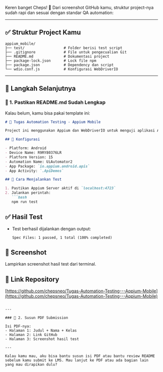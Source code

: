 Keren banget Cheps! 🎉 Dari screenshot GitHub kamu, struktur project-nya sudah rapi dan sesuai dengan standar QA automation:

---

## ✅ Struktur Project Kamu

```
appium_mobile/
├── test/                  # Folder berisi test script
├── .gitignore             # File untuk pengecualian Git
├── README.md              # Dokumentasi project
├── package-lock.json      # Lock file npm
├── package.json           # Dependency dan script
└── wdio.conf.js           # Konfigurasi WebDriverIO
```

---

## 🔄 Langkah Selanjutnya

### 📄 1. Pastikan README.md Sudah Lengkap
Kalau belum, kamu bisa pakai template ini:

```markdown
# 📱 Tugas Automation Testing - Appium Mobile

Project ini menggunakan Appium dan WebDriverIO untuk menguji aplikasi Android secara otomatis.

## 🔧 Konfigurasi

- Platform: Android
- Device Name: R9RY80376LR
- Platform Version: 15
- Automation Name: UiAutomator2
- App Package: `io.appium.android.apis`
- App Activity: `.ApiDemos`

## 🚀 Cara Menjalankan Test

1. Pastikan Appium Server aktif di `localhost:4723`
2. Jalankan perintah:
   ```bash
   npm run test
   ```

## ✅ Hasil Test

- Test berhasil dijalankan dengan output:
  ```
  Spec Files: 1 passed, 1 total (100% completed)
  ```

## 📸 Screenshot

Lampirkan screenshot hasil test dari terminal.

## 🔗 Link Repository

[https://github.com/chepsneo/Tugas-Automation-Testing---Appium-Mobile](https://github.com/chepsneo/Tugas-Automation-Testing---Appium-Mobile)
```

---

### 📄 2. Susun PDF Submission

Isi PDF-nya:
- Halaman 1: Judul + Nama + Kelas
- Halaman 2: Link GitHub
- Halaman 3: Screenshot hasil test

---

Kalau kamu mau, aku bisa bantu susun isi PDF atau bantu review README sebelum kamu submit ke LMS. Mau lanjut ke PDF atau ada bagian lain yang mau dirapikan dulu?

